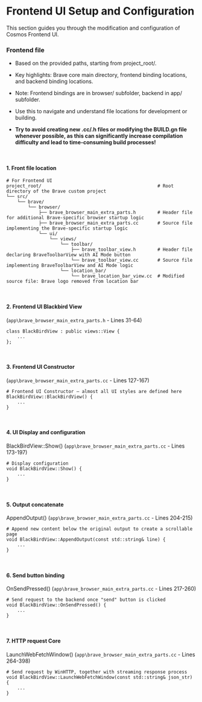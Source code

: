 # Frontend UI Setup and Configuration
This section guides you through the modification and configuration of Cosmos Frontend UI.

### Frontend file

- Based on the provided paths, starting from project_root/.

- Key highlights: Brave core main directory, frontend binding locations, and backend binding locations.

- Note: Frontend bindings are in browser/ subfolder, backend in app/ subfolder.

- Use this to navigate and understand file locations for development or building.

- **Try to avoid creating new .cc/.h files or modifying the BUILD.gn file whenever possible, as this can significantly increase compilation difficulty and lead to time-consuming build processes!**

<br>

#### 1. Front file location 

```
# For Frontend UI
project_root/                                           # Root directory of the Brave custom project
└── src/                                                
    └── brave/                                          
        └── browser/                                    
            ├── brave_browser_main_extra_parts.h        # Header file for additional Brave-specific browser startup logic
            ├── brave_browser_main_extra_parts.cc       # Source file implementing the Brave-specific startup logic
            └── ui/                                     
                └── views/                              
                    └── toolbar/                        
                        ├── brave_toolbar_view.h        # Header file declaring BraveToolbarView with AI Mode button
                        └── brave_toolbar_view.cc       # Source file implementing BraveToolbarView and AI Mode logic
                    └── location_bar/                   
                        └── brave_location_bar_view.cc  # Modified source file: Brave logo removed from location bar
```

<br>

#### 2. Frontend UI Blackbird View 

(```app\brave_browser_main_extra_parts.h``` - Lines 31-64) 

```
class BlackBirdView : public views::View {
    ...
};
```

<br>

#### 3. Frontend UI Constructor 

(```app\brave_browser_main_extra_parts.cc``` - Lines 127-167) 

```
# Frontend UI Constructor — almost all UI styles are defined here
BlackBirdView::BlackBirdView() {
    ...
}
```

<br>

#### 4. UI Display and configuration


BlackBirdView::Show() (```app\brave_browser_main_extra_parts.cc``` - Lines 173-197) 

```
# Display configuration
void BlackBirdView::Show() {
    ...
}
```

<br>

#### 5. Output concatenate

AppendOutput() (```app\brave_browser_main_extra_parts.cc``` - Lines 204-215) 

```
# Append new content below the original output to create a scrollable page
void BlackBirdView::AppendOutput(const std::string& line) {
    ...
}
```

<br>

#### 6. Send button binding

OnSendPressed() (```app\brave_browser_main_extra_parts.cc``` - Lines 217-260) 

```
# Send request to the backend once "send" button is clicked
void BlackBirdView::OnSendPressed() {
    ...
}
```

<br>

#### 7. HTTP request Core

LaunchWebFetchWindow() (```app\brave_browser_main_extra_parts.cc``` - Lines 264-398) 

```
# Send request by WinHTTP, together with streaming response process
void BlackBirdView::LaunchWebFetchWindow(const std::string& json_str) {
    ...
}
```
